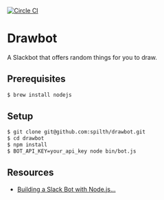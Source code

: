 [![Circle CI](https://circleci.com/gh/spilth/drawbot.svg?style=svg)](https://circleci.com/gh/spilth/drawbot)

# Drawbot

A Slackbot that offers random things for you to draw.

## Prerequisites

```bash
$ brew install nodejs
```

## Setup

```bash
$ git clone git@github.com:spilth/drawbot.git
$ cd drawbot
$ npm install
$ BOT_API_KEY=your_api_key node bin/bot.js
```

## Resources

- [Building a Slack Bot with Node.js...](https://scotch.io/tutorials/building-a-slack-bot-with-node-js-and-chuck-norris-super-powers)
